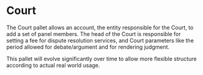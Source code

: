 # Court

The Court pallet allows an account, the entity responsible for the Court, to add a set of panel members. The head of the Court is responsible for setting a fee for dispute resolution services, and Court parameters like the period allowed for debate/argument and for rendering judgment.

This pallet will evolve significantly over time to allow more flexible structure according to actual real world usage.

<figure><img src="https://lh6.googleusercontent.com/Sbu290qUrSfHMRFu5iCrQGm62Hu6pxfek_5fgE2BHwzRJ_MzFqxkexxdOYQdLVeC4ewkOXmYnRpg3OJ8e_dQ9aJgu1T2233DynzXYpRkKIi7OZtHfr1SkG_YrG-OwkCwHqbgeUpYhJVCXsn1pAtFVgnBmnupvNeRKL8uUFFT-NtWG726_anX_9hGVcD1jQ" alt=""><figcaption></figcaption></figure>

